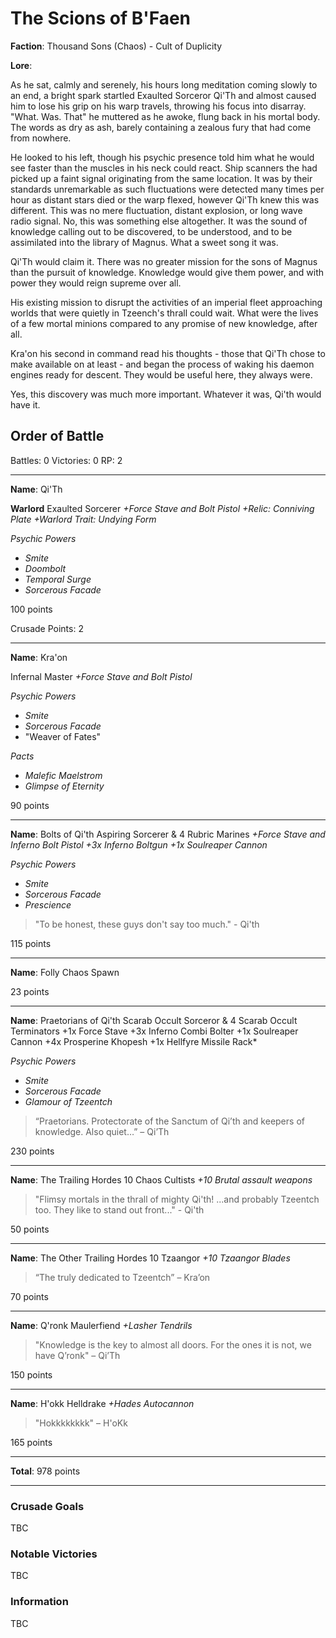 # The Scions of B'Faen

**Faction**: Thousand Sons (Chaos) - Cult of Duplicity

**Lore**:

As he sat, calmly and serenely, his hours long meditation coming slowly to an end, a bright spark startled Exaulted Sorceror Qi'Th and almost caused him to lose his grip on his warp travels, throwing his focus into disarray. "What. Was. That" he muttered as he awoke, flung back in his mortal body. The words as dry as ash, barely containing a zealous fury that had come from nowhere.

He looked to his left, though his psychic presence told him what he would see faster than the muscles in his neck could react. Ship scanners the had picked up a faint signal originating from the same location. It was by their standards unremarkable as such fluctuations were detected many times per hour as distant stars died or the warp flexed, however Qi'Th knew this was different. This was no mere fluctuation, distant explosion, or long wave radio signal. No, this was something else altogether. It was the sound of knowledge calling out to be discovered, to be understood, and to be assimilated into the library of Magnus. What a sweet song it was.

Qi'Th would claim it. There was no greater mission for the sons of Magnus than the pursuit of knowledge. Knowledge would give them power, and with power they would reign supreme over all.

His existing mission to disrupt the activities of an imperial fleet approaching worlds that were quietly in Tzeench's thrall could wait. What were the lives of a few mortal minions compared to any promise of new knowledge, after all.

Kra'on his second in command read his thoughts - those that Qi'Th chose to make available on at least - and began the process of waking his daemon engines ready for descent. They would be useful here, they always were.

Yes, this discovery was much more important. Whatever it was, Qi'th would have it.

## Order of Battle

Battles: 0
Victories: 0
RP: 2

---

**Name**: Qi'Th

**Warlord**
Exaulted Sorcerer
*+Force Stave and Bolt Pistol*
*+Relic: Conniving Plate*
*+Warlord Trait: Undying Form*

*Psychic Powers*
- *Smite*
- *Doombolt*
- *Temporal Surge*
- *Sorcerous Facade*

100 points

Crusade Points: 2

---

**Name**: Kra'on

Infernal Master
*+Force Stave and Bolt Pistol*

*Psychic Powers*
- *Smite*
- *Sorcerous Facade*
- "Weaver of Fates"

*Pacts*
- *Malefic Maelstrom*
- *Glimpse of Eternity*

90 points

---

**Name**: Bolts of Qi'th
Aspiring Sorcerer & 4 Rubric Marines
*+Force Stave and Inferno Bolt Pistol
+3x Inferno Boltgun
+1x Soulreaper Cannon*

*Psychic Powers*
- *Smite*
- *Sorcerous Facade*
- *Prescience*

> "To be honest, these guys don't say too much." - Qi'th

115 points

---

**Name**: Folly
Chaos Spawn

23 points

---

**Name**: Praetorians of Qi'th 
Scarab Occult Sorceror & 4 Scarab Occult Terminators
+1x Force Stave
+3x Inferno Combi Bolter
+1x Soulreaper Cannon
+4x Prosperine Khopesh
+1x Hellfyre Missile Rack*

*Psychic Powers*
- *Smite*
- *Sorcerous Facade*
- *Glamour of Tzeentch*

> “Praetorians. Protectorate of the Sanctum of Qi’th and keepers of knowledge. Also quiet…” – Qi’Th

230 points

---

**Name**: The Trailing Hordes
10 Chaos Cultists
*+10 Brutal assault weapons*

> "Flimsy mortals in the thrall of mighty Qi'th! ...and probably Tzeentch too. They like to stand out front..." - Qi'th

50 points

---

**Name**: The Other Trailing Hordes
10 Tzaangor
*+10 Tzaangor Blades*

> “The truly dedicated to Tzeentch” – Kra’on

70 points

---

**Name**: Q'ronk
Maulerfiend
*+Lasher Tendrils*
> "Knowledge is the key to almost all doors. For the ones it is not, we have Q’ronk" – Qi’Th

150 points

---

**Name**: H'okk
Helldrake
*+Hades Autocannon*
> "Hokkkkkkkk" – H'oKk

165 points

---

**Total**: 978 points

---

### Crusade Goals

TBC
### Notable Victories

TBC

### Information

TBC
